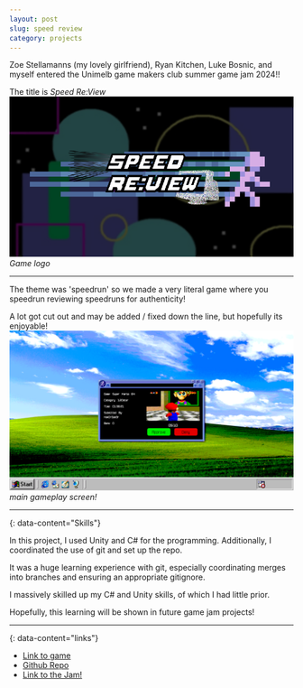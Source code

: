 ```yaml
---
layout: post
slug: speed review
category: projects
---
```


Zoe Stellamanns (my lovely girlfriend), Ryan Kitchen, Luke Bosnic, and myself entered the Unimelb game makers club summer game jam 2024!!

The title is *Speed Re:View*
![logo](images/SpeedReviewLogo-01232024.png)
*Game logo*

---


The theme was 'speedrun' so we made a very literal game where you speedrun reviewing speedruns for authenticity! 

A lot got cut out and may be added / fixed down the line, but hopefully its enjoyable!
![Gameplay](images/SpeedReviewGameplay-01232024.png)
*main gameplay screen!*

---
{: data-content="Skills"}

In this project, I used Unity and C# for the programming. 
Additionally, I coordinated the use of git and set up the repo.

It was a huge learning experience with git, especially coordinating merges into branches and ensuring an appropriate gitignore.

I massively skilled up my C# and Unity skills, of which I had little prior. 

Hopefully, this learning will be shown in future game jam projects!




---
{: data-content="links"}

- [Link to game](#https://blipity.itch.io/speed-review)
- [Github Repo](#https://github.com/Chillerbag/UnimelbSummerGameJam2024)
- [Link to the Jam!](#https://itch.io/jam/umgmc-summer-jam-24)
